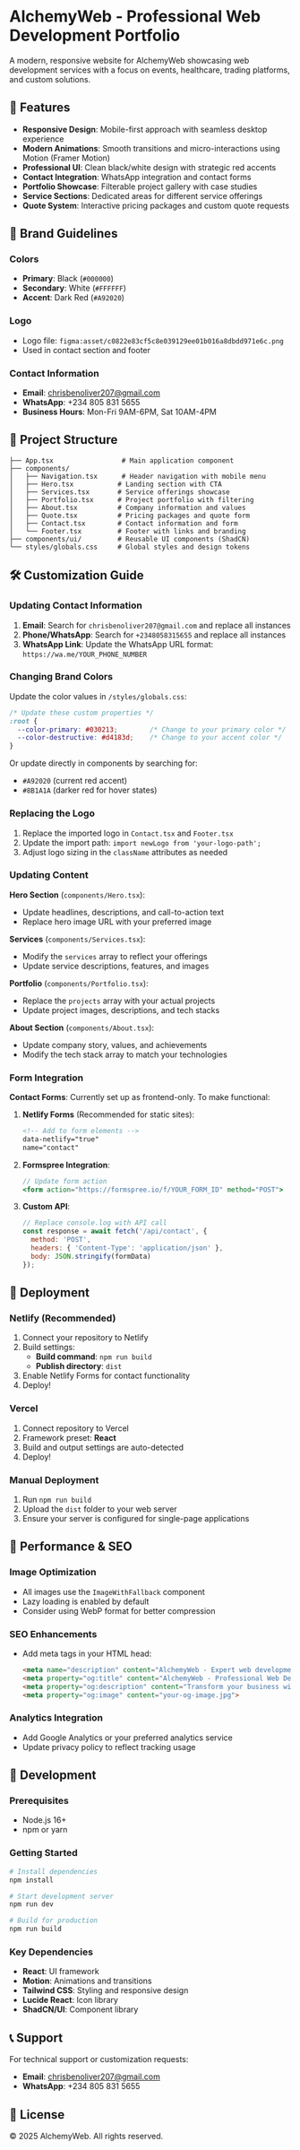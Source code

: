 # AlchemyWeb - Professional Web Development Portfolio

A modern, responsive website for AlchemyWeb showcasing web development services with a focus on events, healthcare, trading platforms, and custom solutions.

## 🚀 Features

- **Responsive Design**: Mobile-first approach with seamless desktop experience
- **Modern Animations**: Smooth transitions and micro-interactions using Motion (Framer Motion)
- **Professional UI**: Clean black/white design with strategic red accents
- **Contact Integration**: WhatsApp integration and contact forms
- **Portfolio Showcase**: Filterable project gallery with case studies
- **Service Sections**: Dedicated areas for different service offerings
- **Quote System**: Interactive pricing packages and custom quote requests

## 🎨 Brand Guidelines

### Colors
- **Primary**: Black (`#000000`)
- **Secondary**: White (`#FFFFFF`) 
- **Accent**: Dark Red (`#A92020`)

### Logo
- Logo file: `figma:asset/c0822e83cf5c8e039129ee01b016a8dbdd971e6c.png`
- Used in contact section and footer

### Contact Information
- **Email**: chrisbenoliver207@gmail.com
- **WhatsApp**: +234 805 831 5655
- **Business Hours**: Mon-Fri 9AM-6PM, Sat 10AM-4PM

## 📁 Project Structure

```
├── App.tsx                 # Main application component
├── components/
│   ├── Navigation.tsx      # Header navigation with mobile menu
│   ├── Hero.tsx           # Landing section with CTA
│   ├── Services.tsx       # Service offerings showcase
│   ├── Portfolio.tsx      # Project portfolio with filtering
│   ├── About.tsx          # Company information and values
│   ├── Quote.tsx          # Pricing packages and quote form
│   ├── Contact.tsx        # Contact information and form
│   └── Footer.tsx         # Footer with links and branding
├── components/ui/         # Reusable UI components (ShadCN)
└── styles/globals.css     # Global styles and design tokens
```

## 🛠️ Customization Guide

### Updating Contact Information

1. **Email**: Search for `chrisbenoliver207@gmail.com` and replace all instances
2. **Phone/WhatsApp**: Search for `+2348058315655` and replace all instances
3. **WhatsApp Link**: Update the WhatsApp URL format: `https://wa.me/YOUR_PHONE_NUMBER`

### Changing Brand Colors

Update the color values in `/styles/globals.css`:

```css
/* Update these custom properties */
:root {
  --color-primary: #030213;        /* Change to your primary color */
  --color-destructive: #d4183d;    /* Change to your accent color */
}
```

Or update directly in components by searching for:
- `#A92020` (current red accent)
- `#8B1A1A` (darker red for hover states)

### Replacing the Logo

1. Replace the imported logo in `Contact.tsx` and `Footer.tsx`
2. Update the import path: `import newLogo from 'your-logo-path';`
3. Adjust logo sizing in the `className` attributes as needed

### Updating Content

**Hero Section** (`components/Hero.tsx`):
- Update headlines, descriptions, and call-to-action text
- Replace hero image URL with your preferred image

**Services** (`components/Services.tsx`):
- Modify the `services` array to reflect your offerings
- Update service descriptions, features, and images

**Portfolio** (`components/Portfolio.tsx`):
- Replace the `projects` array with your actual projects
- Update project images, descriptions, and tech stacks

**About Section** (`components/About.tsx`):
- Update company story, values, and achievements
- Modify the tech stack array to match your technologies

### Form Integration

**Contact Forms**: Currently set up as frontend-only. To make functional:

1. **Netlify Forms** (Recommended for static sites):
   ```html
   <!-- Add to form elements -->
   data-netlify="true" 
   name="contact"
   ```

2. **Formspree Integration**:
   ```jsx
   // Update form action
   <form action="https://formspree.io/f/YOUR_FORM_ID" method="POST">
   ```

3. **Custom API**:
   ```jsx
   // Replace console.log with API call
   const response = await fetch('/api/contact', {
     method: 'POST',
     headers: { 'Content-Type': 'application/json' },
     body: JSON.stringify(formData)
   });
   ```

## 🚀 Deployment

### Netlify (Recommended)

1. Connect your repository to Netlify
2. Build settings:
   - **Build command**: `npm run build`
   - **Publish directory**: `dist`
3. Enable Netlify Forms for contact functionality
4. Deploy!

### Vercel

1. Connect repository to Vercel
2. Framework preset: **React**
3. Build and output settings are auto-detected
4. Deploy!

### Manual Deployment

1. Run `npm run build`
2. Upload the `dist` folder to your web server
3. Ensure your server is configured for single-page applications

## 📱 Performance & SEO

### Image Optimization
- All images use the `ImageWithFallback` component
- Lazy loading is enabled by default
- Consider using WebP format for better compression

### SEO Enhancements
- Add meta tags in your HTML head:
  ```html
  <meta name="description" content="AlchemyWeb - Expert web development services for events, healthcare, and trading platforms">
  <meta property="og:title" content="AlchemyWeb - Professional Web Development">
  <meta property="og:description" content="Transform your business with expert web solutions">
  <meta property="og:image" content="your-og-image.jpg">
  ```

### Analytics Integration
- Add Google Analytics or your preferred analytics service
- Update privacy policy to reflect tracking usage

## 🔧 Development

### Prerequisites
- Node.js 16+ 
- npm or yarn

### Getting Started
```bash
# Install dependencies
npm install

# Start development server
npm run dev

# Build for production
npm run build
```

### Key Dependencies
- **React**: UI framework
- **Motion**: Animations and transitions
- **Tailwind CSS**: Styling and responsive design
- **Lucide React**: Icon library
- **ShadCN/UI**: Component library

## 📞 Support

For technical support or customization requests:
- **Email**: chrisbenoliver207@gmail.com
- **WhatsApp**: +234 805 831 5655

## 📄 License

© 2025 AlchemyWeb. All rights reserved.
